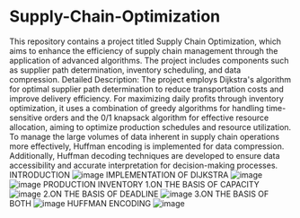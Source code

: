 # Supply-Chain-Optimization
This repository contains a project titled Supply Chain Optimization, which aims to enhance the efficiency of supply chain management through the application of advanced algorithms. The project includes components such as supplier path determination, inventory scheduling, and data compression.
Detailed Description:
The project employs Dijkstra's algorithm for optimal supplier path determination to reduce transportation costs and improve delivery efficiency. For maximizing daily profits through inventory optimization, it uses a combination of greedy algorithms for handling time-sensitive orders and the 0/1 knapsack algorithm for effective resource allocation, aiming to optimize production schedules and resource utilization. To manage the large volumes of data inherent in supply chain operations more effectively, Huffman encoding is implemented for data compression. Additionally, Huffman decoding techniques are developed to ensure data accessibility and accurate interpretation for decision-making processes.
                                              INTRODUCTION
                                                ![image](https://github.com/Vanshika1217/Supply-Chain-Optimization/assets/125783450/598ddab4-02af-4632-8eb4-4cb55f41b278)
                                         IMPLEMENTATION OF DIJKSTRA
                                                ![image](https://github.com/Vanshika1217/Supply-Chain-Optimization/assets/125783450/4f934ac4-b744-46af-a69c-d56c4b045b3f)
                                                ![image](https://github.com/Vanshika1217/Supply-Chain-Optimization/assets/125783450/167f0378-431d-4cba-ae30-b7e2b3ac6b84)
                                            PRODUCTION INVENTORY 
                                            1.ON THE BASIS OF CAPACITY
                                            ![image](https://github.com/Vanshika1217/Supply-Chain-Optimization/assets/125783450/0c381518-ef1d-467e-b710-814c9d3af956)
                                            2.ON THE BASIS OF DEADLINE
                                            ![image](https://github.com/Vanshika1217/Supply-Chain-Optimization/assets/125783450/22541d07-8889-47bf-8448-f829eb9ff9a7)
                                             3.ON THE BASIS OF BOTH
                                             ![image](https://github.com/Vanshika1217/Supply-Chain-Optimization/assets/125783450/082ae4af-2e6a-4b07-80ab-8a52035d385d)
                                             HUFFMAN ENCODING
                                             ![image](https://github.com/Vanshika1217/Supply-Chain-Optimization/assets/125783450/62b2ed75-79f4-4faf-8a6d-5fce374e48a5)
                                             



                                                

